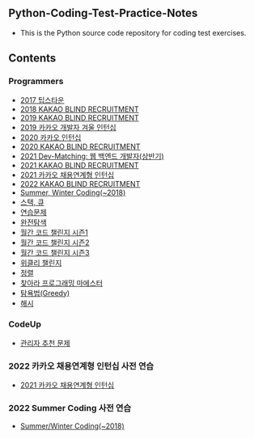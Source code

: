 ## Python-Coding-Test-Practice-Notes
- This is the Python source code repository for coding test exercises.

## Contents
### Programmers
- [2017 팁스타운](https://github.com/minji0801/Python-Coding-Test-Practice-Notes/tree/main/Programmers/2017%20팁스타운)
- [2018 KAKAO BLIND RECRUITMENT](https://github.com/minji0801/Python-Coding-Test-Practice-Notes/tree/main/Programmers/2018%20KAKAO%20BLIND%20RECRUITMENT)
- [2019 KAKAO BLIND RECRUITMENT](https://github.com/minji0801/Python-Coding-Test-Practice-Notes/tree/main/Programmers/2019%20KAKAO%20BLIND%20RECRUITMENT)
- [2019 카카오 개발자 겨울 인턴십](https://github.com/minji0801/Python-Coding-Test-Practice-Notes/tree/main/Programmers/2019%20카카오%20개발자%20겨울%20인턴십)
- [2020 카카오 인턴십](https://github.com/minji0801/Python-Coding-Test-Practice-Notes/tree/main/Programmers/2020%20카카오%20인턴십)
- [2020 KAKAO BLIND RECRUITMENT](https://github.com/minji0801/Python-Coding-Test-Practice-Notes/tree/main/Programmers/2020%20KAKAO%20BLIND%20RECRUITMENT)
- [2021 Dev-Matching: 웹 백엔드 개발자(상반기)](https://github.com/minji0801/Python-Coding-Test-Practice-Notes/tree/main/Programmers/2021%20Dev-Matching:%20웹%20백엔드%20개발자(상반기))
- [2021 KAKAO BLIND RECRUITMENT](https://github.com/minji0801/Python-Coding-Test-Practice-Notes/tree/main/Programmers/2021%20KAKAO%20BLIND%20RECRUITMENT)
- [2021 카카오 채용연계형 인턴십](https://github.com/minji0801/Python-Coding-Test-Practice-Notes/tree/main/Programmers/2021%20카카오%20채용연계형%20인턴십)
- [2022 KAKAO BLIND RECRUITMENT](https://github.com/minji0801/Python-Coding-Test-Practice-Notes/tree/main/Programmers/2022%20KAKAO%20BLIND%20RECRUITMENT)
- [Summer, Winter Coding(~2018)](https://github.com/minji0801/Python-Coding-Test-Practice-Notes/tree/main/Programmers/Summer%2C%20Winter%20Coding(%7E2018))
- [스택, 큐](https://github.com/minji0801/Python-Coding-Test-Practice-Notes/tree/main/Programmers/스택,%20큐)
- [연습문제](https://github.com/minji0801/Python-Coding-Test-Practice-Notes/tree/main/Programmers/연습문제)
- [완전탐색](https://github.com/minji0801/Python-Coding-Test-Practice-Notes/tree/main/Programmers/완전탐색)
- [월간 코드 챌린지 시즌1](https://github.com/minji0801/Python-Coding-Test-Practice-Notes/tree/main/Programmers/월간%20코드%20챌린지%20시즌1)
- [월간 코드 챌린지 시즌2](https://github.com/minji0801/Python-Coding-Test-Practice-Notes/tree/main/Programmers/월간%20코드%20챌린지%20시즌2)
- [월간 코드 챌린지 시즌3](https://github.com/minji0801/Python-Coding-Test-Practice-Notes/tree/main/Programmers/월간%20코드%20챌린지%20시즌3)
- [위클리 챌린지](https://github.com/minji0801/Python-Coding-Test-Practice-Notes/tree/main/Programmers/위클리%20챌린지)
- [정렬](https://github.com/minji0801/Python-Coding-Test-Practice-Notes/tree/main/Programmers/정렬)
- [찾아라 프로그래밍 마에스터](https://github.com/minji0801/Python-Coding-Test-Practice-Notes/tree/main/Programmers/찾아라%20프로그래밍%20마에스터)
- [탐욕법(Greedy)](https://github.com/minji0801/Python-Coding-Test-Practice-Notes/tree/main/Programmers/탐욕법(Greedy))
- [해시](https://github.com/minji0801/Python-Coding-Test-Practice-Notes/tree/main/Programmers/해시)

### CodeUp
- [관리자 추천 문제](https://github.com/minji0801/Python-Coding-Test-Practice-Notes/tree/main/CodeUp/관리자%20추천%20문제)

### 2022 카카오 채용연계형 인턴십 사전 연습
- [2021 카카오 채용연계형 인턴십](https://github.com/minji0801/Python-Coding-Test-Practice-Notes/tree/main/2022%20카카오%20채용연계형%20인턴십%20대비/2021%20카카오%20채용연계형%20인턴십)

### 2022 Summer Coding 사전 연습
- [Summer/Winter Coding(~2018)](https://github.com/minji0801/Python-Coding-Test-Practice-Notes/tree/main/2022%20Summer%20Coding%20사전%20연습/Summer,Winter%20Coding(~2018))
